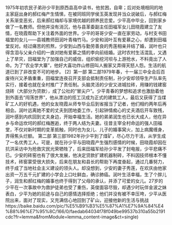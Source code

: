 1975年初农民子弟孙少平到原西县高中读书，他贫困，自卑；后对处境相同的地主家庭出身的郝红梅产生情愫，在被同班同学侯玉英发现并当众说破后，与郝红梅关系渐变恶劣，后来郝红梅却与家境优越的顾养民恋爱。少平高中毕业，回到家乡做了一名教师。但他并没有消沉，他与县革委副主任田福军女儿田晓霞建立了友情，在晓霞帮助下关注着外面的世界。少平的哥哥少安一直在家劳动，与村支书田福堂的女儿——县城教师田润叶青梅竹马。少安和润叶互有爱慕之心，却遭到田福堂反对。经过痛苦的煎熬，少安到山西与勤劳善良的秀莲相亲并结了婚，润叶也只得含泪与父亲介绍的一直对她有爱慕之情的李向前结婚。这时农村生活混乱，又遇上了旱灾，田福堂为了加强自己的威信，组织偷挖河坝与上游抢水，不料竟出了人命。为了“农业学大寨”，他好大喜功炸山修田叫人搬家又弄得天怒人怨。生活的航道已到了非改变不可的地步。
[2] 
第一部
第二部1979年春，十一届三中全会后百废待兴又矛盾重重，田福堂连夜召开支部会抵制责任制，孙少安却领导生产队率先实行，接着也就在全村推广了责任制。头脑灵活的少安又进城拉砖，用赚的钱建窑烧砖（大部分为贷款），成了公社的“冒尖户”。少平青春的梦想和追求也激励着他到外面去“闯荡世界”，他从漂泊的揽工汉成为正式的建筑工人，最后又获得了当煤矿工人的好机遇，他的女友晓霞从师专毕业后到省报当了记者，他们相约两年后再相会。润叶远离她不爱的丈夫到团地委工作，引起钟情痴心的丈夫酒后开车致残，润叶感到内疚回到丈夫身边，开始幸福生活。她的弟弟润生也已长大成人，他在异乡与命运坎坷的郝红梅邂逅，终于两人结为夫妻。往昔主宰全村命运的强人田福堂，不仅对新时期的变革抵触，同时也为女儿、儿子的婚事窝火，加上病魔缠身，弄得焦头烂额。
第二部
第三部1982年孙少平到了煤矿，尽心尽力干活，从学生成了一名优秀工人。可是，就在孙少平与田晓霞产生强烈感情的时候，田晓霞却因在抗洪采访中为抢救灾民光荣牺牲了，后来田福军给孙少平发了封电报，少平悲痛不已。少安的砖窑也有了很大发展，他决定贷款扩建机器制砖，不料因技师根本不懂技术，砖窑蒙受很大损失，后来在朋友和县长的帮助下再度奋起，通过几番努力，终于成了当地社会主义建设的领头人。却没想到，少安的妻子秀莲，在欢庆由他家出资一万五千元扩建的小学会上口吐鲜血，确诊肺癌。润叶生活幸福，生了个胖儿子，润生和郝红梅的婚事也终于得到了父母的承认，并添了可爱的女儿。27岁的少平在一次事故中为救护徒弟也受了重伤，英俊面容尽毁，却遇少时玩伴金波之妹表白，少平为她的前途与自己的感情选择拒绝；他们并没有被不幸压垮，少平从医院出来，面对了现实，又充满信心地回到了矿山，迎接他新的生活与挑战https://baike.baidu.com/pic/%E5%B9%B3%E5%87%A1%E7%9A%84%E4%B8%96%E7%95%8C/166/0/faedab64034f78f049be99537b310a55b2191cdc?fr=lemma&fromModule=lemma_content-image&ct=single)
